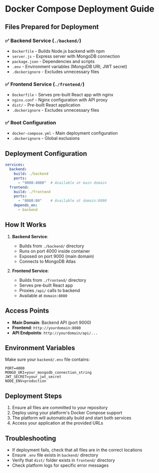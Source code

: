 # Docker Compose Deployment Guide

## Files Prepared for Deployment

### ✅ Backend Service (`./backend/`)
- `Dockerfile` - Builds Node.js backend with npm
- `server.js` - Express server with MongoDB connection
- `package.json` - Dependencies and scripts
- `.env` - Environment variables (MongoDB URI, JWT secret)
- `.dockerignore` - Excludes unnecessary files

### ✅ Frontend Service (`./frontend/`)
- `Dockerfile` - Serves pre-built React app with nginx
- `nginx.conf` - Nginx configuration with API proxy
- `dist/` - Pre-built React application
- `.dockerignore` - Excludes unnecessary files

### ✅ Root Configuration
- `docker-compose.yml` - Main deployment configuration
- `.dockerignore` - Global exclusions

## Deployment Configuration

```yaml
services:
  backend:
    build: ./backend
    ports:
      - "9000:4000"  # Available at main domain
  frontend:
    build: ./frontend
    ports:
      - "8080:80"    # Available at domain:8080
    depends_on:
      - backend
```

## How It Works

1. **Backend Service**: 
   - Builds from `./backend/` directory
   - Runs on port 4000 inside container
   - Exposed on port 9000 (main domain)
   - Connects to MongoDB Atlas

2. **Frontend Service**:
   - Builds from `./frontend/` directory
   - Serves pre-built React app
   - Proxies `/api/` calls to backend
   - Available at `domain:8080`

## Access Points

- **Main Domain**: Backend API (port 9000)
- **Frontend**: `http://yourdomain:8080`
- **API Endpoints**: `http://yourdomain/api/...`

## Environment Variables

Make sure your `backend/.env` file contains:
```env
PORT=4000
MONGO_URI=your_mongodb_connection_string
JWT_SECRET=your_jwt_secret
NODE_ENV=production
```

## Deployment Steps

1. Ensure all files are committed to your repository
2. Deploy using your platform's Docker Compose support
3. The platform will automatically build and start both services
4. Access your application at the provided URLs

## Troubleshooting

- If deployment fails, check that all files are in the correct locations
- Ensure `.env` file exists in `backend/` directory
- Verify that `dist/` folder exists in `frontend/` directory
- Check platform logs for specific error messages 
